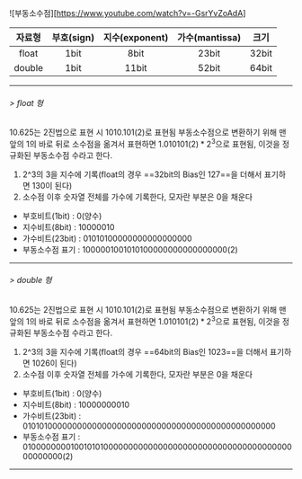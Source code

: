![부동소수점][https://www.youtube.com/watch?v=-GsrYvZoAdA]

| 자료형 | 부호(sign) | 지수(exponent) | 가수(mantissa) | 크기  |
|:------:|:----:|:--------------:|:-----------------:|:-----:|
| float  | 1bit |      8bit      |       23bit       | 32bit |
| double | 1bit |     11bit      |       52bit       | 64bit |

---
###### > float 형
10.625는 2진법으로 표현 시 $1010.101(2)$로 표현됨
부동소수점으로 변환하기 위해 맨 앞의 1의 바로 뒤로 소수점을 옮겨서 표현하면
$1.010101(2) * 2^3$으로 표현됨, 이것을 정규화된 부동소수점 수라고 한다.

1. 2^3의 3을 지수에 기록(float의 경우 ==32bit의 Bias인 127==을 더해서 표기하면 130이 된다)
2. 소수점 이후 숫자열 전체를 가수에 기록한다, 모자란 부분은 0을 채운다

- 부호비트(1bit) : 0(양수)
- 지수비트(8bit) : 10000010
- 가수비트(23bit) : 01010100000000000000000
- 부동소수점 표기 : 1000001001010100000000000000000(2)
---
###### > double 형
10.625는 2진법으로 표현 시 $1010.101(2)$로 표현됨
부동소수점으로 변환하기 위해 맨 앞의 1의 바로 뒤로 소수점을 옮겨서 표현하면
$1.010101(2) * 2^3$으로 표현됨, 이것을 정규화된 부동소수점 수라고 한다.

1. 2^3의 3을 지수에 기록(float의 경우 ==64bit의 Bias인 1023==을 더해서 표기하면 1026이 된다)
2. 소수점 이후 숫자열 전체를 가수에 기록한다, 모자란 부분은 0을 채운다

- 부호비트(1bit) : 0(양수)
- 지수비트(8bit) : 10000000010
- 가수비트(23bit) : 0101010000000000000000000000000000000000000000000000
- 부동소수점 표기 : 0100000000100101010000000000000000000000000000000000000000000000(2)
---
